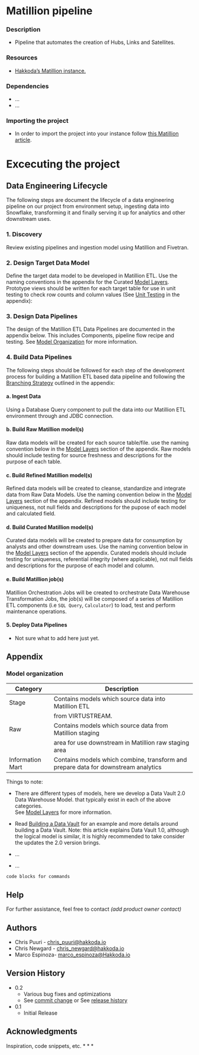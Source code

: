 # Matillion pipeline


### Description

- Pipeline that automates the creation of Hubs, Links and Satellites.


### Resources

- [Hakkoda’s Matillion instance.](http://matillion-sandbox-linux-vm-01.canadacentral.cloudapp.azure.com/)


### Dependencies

-  ...
-  ...


### Importing the project 

- In order to import the project into your instance follow [this Matillion article](https://documentation.matillion.com/docs/2734441).


# Excecuting the project 
## Data Engineering Lifecycle
The following steps are document the lifecycle of a data engineering pipeline on our project from environment setup, ingesting data into Snowflake, transforming it and finally serving it up for analytics and other downstream uses. 

### 1. Discovery 

Review existing pipelines and ingestion model using Matillion and Fivetran.

### 2. Design Target Data Model

Define the target data model to be developed in Matillion ETL. Use the naming conventions in the appendix for the Curated [Model Layers](#model-layers). Prototype views should be written for each target table for use in unit testing to check row counts and column values (See [Unit Testing](#unit-testing) in the appendix):

### 3. Design Data Pipelines

The design of the Matillion ETL Data Pipelines are documented in the appendix below. This includes Components, pipeline flow recipe and testing. See [Model Organization](#model-organization) for more information.

### 4. Build Data Pipelines

The following steps should be followed for each step of the development process for building a Matillion ETL based data pipeline and following the [Branching Strategy](#branching-strategy) outlined in the appendix:

#### a. Ingest Data

Using a Database Query component to pull the data into our Matillion ETL environment through and JDBC connection. 

#### b. Build Raw Matillion model(s)

Raw data models will be created for each source table/file. use the naming convention below in the [Model Layers](#model-layers) section of the appendix. Raw models should include testing for source freshness and descriptions for the purpose of each table. 

#### c. Build Refined Matillion model(s)

Refined data models will be created to cleanse, standardize and integrate data from Raw Data Models. Use the naming convention below in the [Model Layers](#model-layers) section of the appendix. Refined models should include testing for uniqueness, not null fields and descriptions for the pupose of each model and calculated field. 

#### d. Build Curated Matillion model(s)

Curated data models will be created to prepare data for consumption by analysts and other downstream uses. Use the naming convention below in the [Model Layers](#model-layers) section of the appendix. Curated models should include testing for uniqueness, referential integrity (where applicable), not null fields and descriptions for the purpose of each model and column. 

#### e. Build Matillion job(s)

Matillion Orchestration Jobs will be created to orchestrate Data Warehouse Transformation Jobs, the job(s) will be composed of a series of Matillion ETL components (i.e `SQL Query`, `Calculator`) to load, test and perform maintenance operations. 

#### 5. Deploy Data Pipelines

+ Not sure what to add here just yet. 

## Appendix

### Model organization

| Category | Description                                             |
|----------|---------------------------------------------------------|
| Stage    | Contains models which source data into Matillion ETL    |
|          | from VIRTUSTREAM.                                       |
| Raw      | Contains models which source data from Matillion staging|
|          | area for use downstream in Matillion raw staging area   |
| Information Mart  | Contains models which combine, transform and prepare data for downstream analytics|

Things to note:
- There are different types of models, here we develop a Data Vault 2.0 Data Warehouse Model. 
that typically exist in each of the above categories.  
See [Model Layers](#model-layers) for more information. 

- Read [Building a Data Vault](https://documentation.matillion.com/docs/building-a-data-vault) for an example and more details around building a Data Vault. Note: this article explains Data Vault 1.0, although the logical model is similar, it is highly recommended to take consider the updates the 2.0 version brings. 

- ...
- ...

```
code blocks for commands
```


## Help

For further assistance, feel free to contact *_(add product owner contact)_*


## Authors

- Chris Puuri - chris_puuri@hakkoda.io
- Chris Newgard - chris_newgard@hakkoda.io
- Marco Espinoza- marco_espinoza@Hakkoda.io


## Version History

* 0.2
    * Various bug fixes and optimizations
    * See [commit change]() or See [release history]()
* 0.1
    * Initial Release


## Acknowledgments

Inspiration, code snippets, etc.
*
*
*
